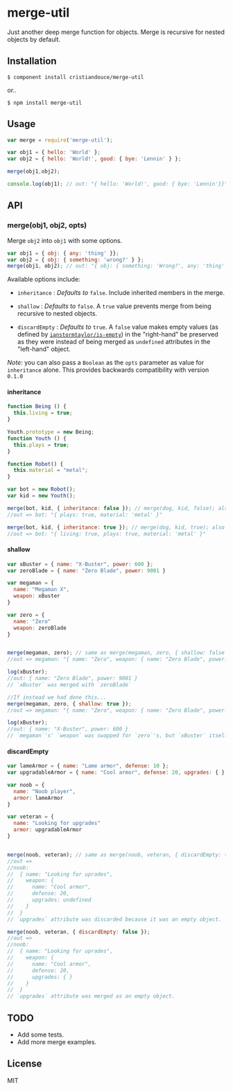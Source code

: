 # merge-util

  Just another deep merge function for objects.
  Merge is recursive for nested objects by default.

## Installation

    $ component install cristiandouce/merge-util

or..

    $ npm install merge-util

## Usage
```javascript
var merge = require('merge-util');

var obj1 = { hello: 'World' };
var obj2 = { hello: 'World!', good: { bye: 'Lennin' } };

merge(obj1,obj2);

console.log(obj1); // out: "{ hello: 'World!', good: { bye: 'Lennin'}}"

```

## API
### merge(obj1, obj2, opts)
  Merge `obj2` into `obj1` with some options.

```javascript
var obj1 = { obj: { any: 'thing' }};
var obj2 = { obj: { something: 'wrong?' } };
merge(obj1, obj2); // out: "{ obj: { something: 'Wrong?', any: 'thing' }}"
```

Available options include:

* `inheritance` : *Defaults to* `false`. Include inherited members in the merge.

* `shallow` : *Defaults to* `false`. A `true` value prevents merge from being recursive to nested objects.

* `discardEmpty` : *Defaults to* `true`. A `false` value makes empty values (as defined by [`ianstormtaylor/is-empty`](https://github.com/ianstormtaylor/is-empty)) in the "right-hand" be preserved as they were instead of being merged as `undefined` attributes in the "left-hand" object.

_Note:_ you can also pass a `Boolean` as the `opts` parameter as value for `inheritance` alone. This provides backwards compatibility with version `0.1.0`

#### inheritance

```javascript
function Being () {
  this.living = true;
}

Youth.prototype = new Being;
function Youth () {
  this.plays = true;
}

function Robot() {
  this.material = "metal";
}

var bot = new Robot();
var kid = new Youth();

merge(bot, kid, { inheritance: false }); // merge(dog, kid, false); also works as in 0.1.0
//out => bot: "{ plays: true, material: 'metal' }"

merge(bot, kid, { inheritance: true }); // merge(dog, kid, true); also works as in 0.1.0
//out => bot: "{ living: true, plays: true, material: 'metal' }"
```

#### shallow

```javascript
var xBuster = { name: "X-Buster", power: 600 };
var zeroBlade = { name: "Zero Blade", power: 9001 }

var megaman = {
  name: "Megaman X",
  weapon: xBuster
}

var zero = {
  name: "Zero"
  weapon: zeroBlade
}


merge(megaman, zero); // same as merge(megaman, zero, { shallow: false });
//out => megaman: "{ name: "Zero", weapon: { name: "Zero Blade", power: 9001 } }"

log(xBuster);
//out: { name: "Zero Blade", power: 9001 }
// `xBuster` was merged with `zeroBlade`

//If instead we had done this...
merge(megaman, zero, { shallow: true });
//out => megaman: "{ name: "Zero", weapon: { name: "Zero Blade", power: 9001 } }"

log(xBuster);
//out: { name: "X-Buster", power: 600 }
// `megaman`'s' `weapon` was swapped for `zero`'s, but `xBuster` itself wasn't merged.
```

#### discardEmpty

```javascript
var lameArmor = { name: "Lame armor", defense: 10 };
var upgradableArmor = { name: "Cool armor", defense: 20, upgrades: { } }

var noob = {
  name: "Noob player",
  armor: lameArmor
}

var veteran = {
  name: "Looking for upgrades"
  armor: upgradableArmor
}


merge(noob, veteran); // same as merge(noob, veteran, { discardEmpty: true });
//out =>
//noob:
//  { name: "Looking for uprades",
//    weapon: {
//      name: "Cool armor",
//      defense: 20,
//      upgrades: undefined
//    }
//  }
// `upgrades` attribute was discarded because it was an empty object.

merge(noob, veteran, { discardEmpty: false });
//out =>
//noob:
//  { name: "Looking for uprades",
//    weapon: {
//      name: "Cool armor",
//      defense: 20,
//      upgrades: { }
//    }
//  }
// `upgrades` attribute was merged as an empty object.

```

## TODO
  * Add some tests.
  * Add more merge examples.

## License

  MIT
